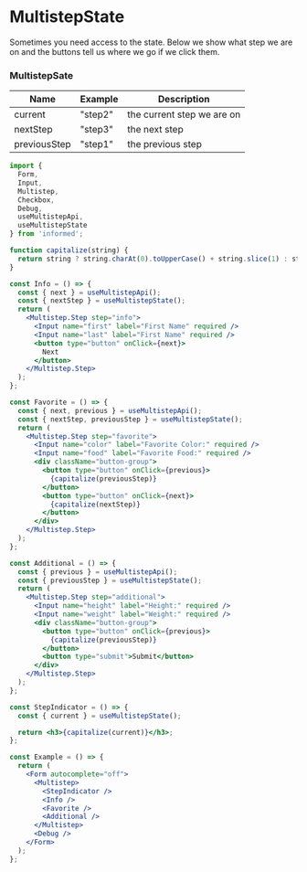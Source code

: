 # MultistepState

Sometimes you need access to the state. Below we show what step we are on and the buttons tell us where we go if we click them.

### MultistepSate

| Name         | Example | Description                |
| ------------ | ------- | -------------------------- |
| current      | "step2" | the current step we are on |
| nextStep     | "step3" | the next step              |
| previousStep | "step1" | the previous step          |

<!-- STORY -->

```jsx
import {
  Form,
  Input,
  Multistep,
  Checkbox,
  Debug,
  useMultistepApi,
  useMultistepState
} from 'informed';

function capitalize(string) {
  return string ? string.charAt(0).toUpperCase() + string.slice(1) : string;
}

const Info = () => {
  const { next } = useMultistepApi();
  const { nextStep } = useMultistepState();
  return (
    <Multistep.Step step="info">
      <Input name="first" label="First Name" required />
      <Input name="last" label="First Name" required />
      <button type="button" onClick={next}>
        Next
      </button>
    </Multistep.Step>
  );
};

const Favorite = () => {
  const { next, previous } = useMultistepApi();
  const { nextStep, previousStep } = useMultistepState();
  return (
    <Multistep.Step step="favorite">
      <Input name="color" label="Favorite Color:" required />
      <Input name="food" label="Favorite Food:" required />
      <div className="button-group">
        <button type="button" onClick={previous}>
          {capitalize(previousStep)}
        </button>
        <button type="button" onClick={next}>
          {capitalize(nextStep)}
        </button>
      </div>
    </Multistep.Step>
  );
};

const Additional = () => {
  const { previous } = useMultistepApi();
  const { previousStep } = useMultistepState();
  return (
    <Multistep.Step step="additional">
      <Input name="height" label="Height:" required />
      <Input name="weight" label="Weight:" required />
      <div className="button-group">
        <button type="button" onClick={previous}>
          {capitalize(previousStep)}
        </button>
        <button type="submit">Submit</button>
      </div>
    </Multistep.Step>
  );
};

const StepIndicator = () => {
  const { current } = useMultistepState();

  return <h3>{capitalize(current)}</h3>;
};

const Example = () => {
  return (
    <Form autocomplete="off">
      <Multistep>
        <StepIndicator />
        <Info />
        <Favorite />
        <Additional />
      </Multistep>
      <Debug />
    </Form>
  );
};
```
